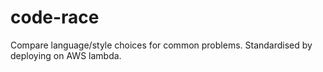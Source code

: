 # code-race
Compare language/style choices for common problems.  Standardised by deploying on AWS lambda.
